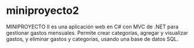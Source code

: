 # miniproyecto2
MINIPROYECTO II es una aplicación web en C# con MVC de .NET para gestionar gastos mensuales. Permite crear categorías, agregar y visualizar gastos, y eliminar gastos y categorías, usando una base de datos SQL.

